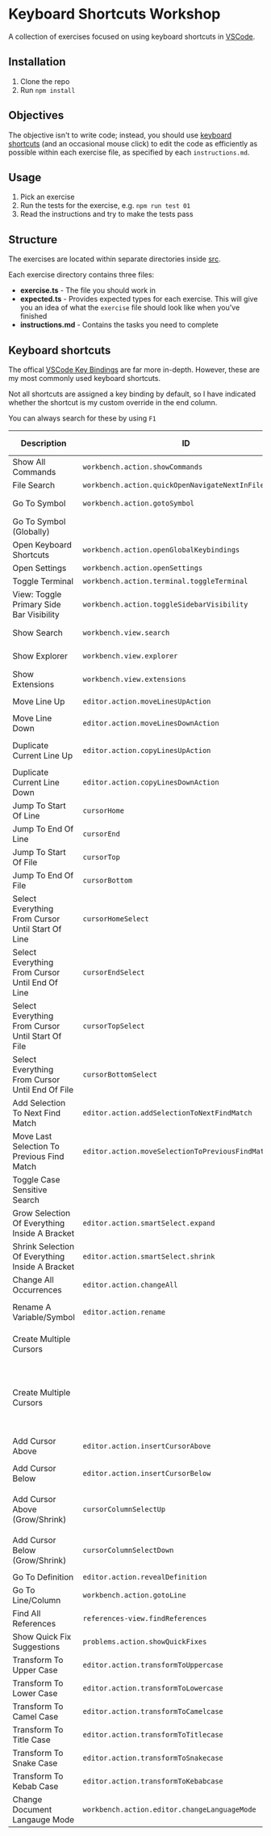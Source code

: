 # Keyboard Shortcuts Workshop

A collection of exercises focused on using keyboard shortcuts in [VSCode](https://code.visualstudio.com/).

## Installation

1. Clone the repo
1. Run `npm install`

## Objectives

The objective isn't to write code; instead, you should use [keyboard shortcuts](#keyboard-shortcuts) (and an occasional mouse click) to edit the code as efficiently as possible within each exercise file, as specified by each `instructions.md`.

## Usage

1. Pick an exercise
1. Run the tests for the exercise, e.g. `npm run test 01`
1. Read the instructions and try to make the tests pass

## Structure

The exercises are located within separate directories inside [src](./src).

Each exercise directory contains three files:

- **exercise.ts** - The file you should work in
- **expected.ts** - Provides expected types for each exercise. This will give you an idea of what the `exercise` file should look like when you've finished
- **instructions.md** - Contains the tasks you need to complete

## Keyboard shortcuts

The offical [VSCode Key Bindings](https://code.visualstudio.com/docs/getstarted/keybindings) are far more in-depth. However, these are my most commonly used keyboard shortcuts.

Not all shortcuts are assigned a key binding by default, so I have indicated whether the shortcut is my custom override in the end column.

You can always search for these by using `F1`

| Description                                       | ID                                                   | Shortcut                                                                   | Custom Override |
| ------------------------------------------------- | ---------------------------------------------------- | -------------------------------------------------------------------------- | --------------- |
| Show All Commands                                 | `workbench.action.showCommands`                      | <kbd>F1</kbd>                                                              | -               |
| File Search                                       | `workbench.action.quickOpenNavigateNextInFilePicker` | <kbd>Ctrl</kbd> + <kbd>P</kbd>                                             | -               |
| Go To Symbol                                      | `workbench.action.gotoSymbol`                        | <kbd>Ctrl</kbd> + <kbd>Shift</kbd> + <kbd>O</kbd>                          | -               |
| Go To Symbol (Globally)                           |                                                      | <kbd>Ctrl</kbd> + <kbd>P</kbd>, <kbd>#</kbd>                               | -               |
| Open Keyboard Shortcuts                           | `workbench.action.openGlobalKeybindings`             | <kbd>Ctrl</kbd> + <kbd>K</kbd>, <kbd>Ctrl</kbd> + <kbd>S</kbd>             | -               |
| Open Settings                                     | `workbench.action.openSettings`                      | <kbd>Ctrl</kbd> + <kbd>,</kbd>                                             | -               |
| Toggle Terminal                                   | `workbench.action.terminal.toggleTerminal`           | <kbd>Ctrl</kbd> + <kbd>'</kbd>                                             | -               |
| View: Toggle Primary Side Bar Visibility          | `workbench.action.toggleSidebarVisibility`           | <kbd>Ctrl</kbd> + <kbd>B</kbd>                                             | -               |
| Show Search                                       | `workbench.view.search`                              | <kbd>Ctrl</kbd> + <kbd>Shift</kbd> + <kbd>F</kbd>                          | -               |
| Show Explorer                                     | `workbench.view.explorer`                            | <kbd>Ctrl</kbd> + <kbd>Shift</kbd> + <kbd>E</kbd>                          | -               |
| Show Extensions                                   | `workbench.view.extensions`                          | <kbd>Ctrl</kbd> + <kbd>Shift</kbd> + <kbd>X</kbd>                          | -               |
| Move Line Up                                      | `editor.action.moveLinesUpAction`                    | <kbd>Alt</kbd> + <kbd>UpArrow</kbd>                                        | -               |
| Move Line Down                                    | `editor.action.moveLinesDownAction`                  | <kbd>Alt</kbd> + <kbd>DownArrow</kbd>                                      | -               |
| Duplicate Current Line Up                         | `editor.action.copyLinesUpAction`                    | <kbd>Shift</kbd> + <kbd>Alt</kbd> + <kbd>UpArrow</kbd>                     | -               |
| Duplicate Current Line Down                       | `editor.action.copyLinesDownAction`                  | <kbd>Shift</kbd> + <kbd>Alt</kbd> + <kbd>DownArrow</kbd>                   | -               |
| Jump To Start Of Line                             | `cursorHome`                                         | <kbd>Home</kbd>                                                            | -               |
| Jump To End Of Line                               | `cursorEnd`                                          | <kbd>End</kbd>                                                             | -               |
| Jump To Start Of File                             | `cursorTop`                                          | <kbd>Ctrl</kbd> + <kbd>Home</kbd>                                          | -               |
| Jump To End Of File                               | `cursorBottom`                                       | <kbd>Ctrl</kbd> + <kbd>End</kbd>                                           | -               |
| Select Everything From Cursor Until Start Of Line | `cursorHomeSelect`                                   | <kbd>Shift</kbd> + <kbd>Home</kbd>                                         | -               |
| Select Everything From Cursor Until End Of Line   | `cursorEndSelect`                                    | <kbd>Shift</kbd> + <kbd>End</kbd>                                          | -               |
| Select Everything From Cursor Until Start Of File | `cursorTopSelect`                                    | <kbd>Ctrl</kbd> + <kbd>Shift</kbd> + <kbd>Home</kbd>                       | -               |
| Select Everything From Cursor Until End Of File   | `cursorBottomSelect`                                 | <kbd>Ctrl</kbd> + <kbd>Shift</kbd> + <kbd>End</kbd>                        | -               |
| Add Selection To Next Find Match                  | `editor.action.addSelectionToNextFindMatch`          | <kbd>Ctrl</kbd> + <kbd>D</kbd>                                             | -               |
| Move Last Selection To Previous Find Match        | `editor.action.moveSelectionToPreviousFindMatch`     | <kbd>Ctrl</kbd> + <kbd>Shift</kbd> + <kbd>D</kbd>                          | Yes             |
| Toggle Case Sensitive Search                      |                                                      | <kbd>Alt</kbd> + <kbd>C</kbd>                                              | -               |
| Grow Selection Of Everything Inside A Bracket     | `editor.action.smartSelect.expand`                   | <kbd>Shift</kbd> + <kbd>Alt</kbd> + <kbd>RightArrow</kbd>                  | -               |
| Shrink Selection Of Everything Inside A Bracket   | `editor.action.smartSelect.shrink`                   | <kbd>Shift</kbd> + <kbd>Alt</kbd> + <kbd>LeftArrow</kbd>                   | -               |
| Change All Occurrences                            | `editor.action.changeAll`                            | <kbd>Ctrl</kbd> + <kbd>F2</kbd>                                            | -               |
| Rename A Variable/Symbol                          | `editor.action.rename`                               | Select symbol > <kbd>F2</kbd>                                              | -               |
| Create Multiple Cursors                           |                                                      | <kbd>Alt</kbd> + Click anywhere                                            | -               |
| Create Multiple Cursors                           |                                                      | Click the mouse scroll wheel and drag the mouse anywhere                   | -               |
| Add Cursor Above                                  | `editor.action.insertCursorAbove`                    | <kbd>Ctrl</kbd> + <kbd>Alt</kbd> + <kbd>UpArrow</kbd>                      | -               |
| Add Cursor Below                                  | `editor.action.insertCursorBelow`                    | <kbd>Ctrl</kbd> + <kbd>Alt</kbd> + <kbd>DownArrow</kbd>                    | -               |
| Add Cursor Above (Grow/Shrink)                    | `cursorColumnSelectUp`                               | <kbd>Ctrl</kbd> + <kbd>Shift</kbd> + <kbd>Alt</kbd> + <kbd>UpArrow</kbd>   | -               |
| Add Cursor Below (Grow/Shrink)                    | `cursorColumnSelectDown`                             | <kbd>Ctrl</kbd> + <kbd>Shift</kbd> + <kbd>Alt</kbd> + <kbd>DownArrow</kbd> | -               |
| Go To Definition                                  | `editor.action.revealDefinition`                     | <kbd>F12</kbd>                                                             | -               |
| Go To Line/Column                                 | `workbench.action.gotoLine`                          | <kbd>Ctrl</kbd> + <kbd>G</kbd>                                             | -               |
| Find All References                               | `references-view.findReferences`                     | <kbd>Shift</kbd> + <kbd>Alt</kbd> + <kbd>F12</kbd>                         | -               |
| Show Quick Fix Suggestions                        | `problems.action.showQuickFixes`                     | <kbd>Ctrl</kbd> + <kbd>.</kbd>                                             | -               |
| Transform To Upper Case                           | `editor.action.transformToUppercase`                 | <kbd>Ctrl</kbd> + <kbd>Alt</kbd> + <kbd>U</kbd>                            | Yes             |
| Transform To Lower Case                           | `editor.action.transformToLowercase`                 | <kbd>Ctrl</kbd> + <kbd>Alt</kbd> + <kbd>L</kbd>                            | Yes             |
| Transform To Camel Case                           | `editor.action.transformToCamelcase`                 | <kbd>Ctrl</kbd> + <kbd>Alt</kbd> + <kbd>C</kbd>                            | Yes             |
| Transform To Title Case                           | `editor.action.transformToTitlecase`                 | <kbd>Ctrl</kbd> + <kbd>Alt</kbd> + <kbd>T</kbd>                            | Yes             |
| Transform To Snake Case                           | `editor.action.transformToSnakecase`                 | <kbd>Ctrl</kbd> + <kbd>Alt</kbd> + <kbd>S</kbd>                            | Yes             |
| Transform To Kebab Case                           | `editor.action.transformToKebabcase`                 | <kbd>Ctrl</kbd> + <kbd>Alt</kbd> + <kbd>K</kbd>                            | Yes             |
| Change Document Langauge Mode                     | `workbench.action.editor.changeLanguageMode`         | <kbd>Ctrl</kbd> + <kbd>K</kbd>, <kbd>M</kbd>                               | -               |
